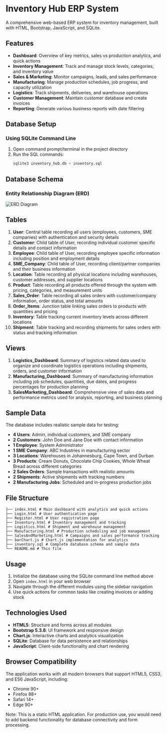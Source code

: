 



# Inventory Hub ERP System

A comprehensive web-based ERP system for inventory management, built with HTML, Bootstrap, JavaScript, and SQLite.

## Features

- **Dashboard**: Overview of key metrics, sales vs production analytics, and quick actions
- **Inventory Management**: Track and manage stock levels, categories, and inventory value
- **Sales & Marketing**: Monitor campaigns, leads, and sales performance
- **Manufacturing**: Manage production schedules, job progress, and capacity utilization
- **Logistics**: Track shipments, deliveries, and warehouse operations
- **Customer Management**: Maintain customer database and create invoices
- **Reporting**: Generate various business reports with date filtering

## Database Setup

### Using SQLite Command Line

1. Open command prompt/terminal in the project directory
2. Run the SQL commands:
   ```bash
   sqlite3 inventory_hub.db < inventory.sql
   
## Database Schema

### Entity Relationship Diagram (ERD)

![ERD Diagram](Pictures/ERD.jpeg)



## Tables

1. **User**: Central table recording all users (employees, customers, SME companies) with authentication and security details
2. **Customer**: Child table of User, recording individual customer specific details and contact information
3. **Employee**: Child table of User, recording employee specific information including position and employment details
4. **SME_Company**: Child table of User, recording client/partner companies and their business information
5. **Location**: Table recording all physical locations including warehouses, customer addresses, and supplier locations
6. **Product**: Table recording all products offered through the system with pricing, categories, and measurement units
7. **Sales_Order**: Table recording all sales orders with customer/company information, order status, and total amounts
8. **Order_Items**: Junction table linking sales orders to products with quantities and pricing
9. **Inventory**: Table tracking current inventory levels across different locations
10. **Shipment**: Table tracking and recording shipments for sales orders with status and tracking information


## Views

1. **Logistics_Dashboard**: Summary of logistics related data used to organize and coordinate logistics operations including shipments, orders, and customer information
2. **Manufacturing_Dashboard**: Summary of manufacturing information including job schedules, quantities, due dates, and progress percentages for production planning
3. **SalesMarketing_Dashboard**: Comprehensive view of sales data and performance metrics used for analysis, reporting, and business planning

## Sample Data

The database includes realistic sample data for testing:

- **4 Users**: Admin, individual customers, and SME company
- **2 Customers**: John Doe and Jane Doe with contact information
- **1 Employee**: System Administrator
- **1 SME Company**: ABC Industries in manufacturing sector
- **3 Locations**: Warehouses in Johannesburg, Cape Town, and Durban
- **3 Products**: Cream Donuts, Chocolate Chip Cookies, Whole Wheat Bread across different categories
- **2 Sales Orders**: Sample transactions with realistic amounts
- **2 Shipments**: Active shipments with tracking numbers
- **2 Manufacturing Jobs**: Scheduled and in-progress production jobs

## File Structure

```
├── index.html # Main dashboard with analytics and quick actions
├── Login.html # User authentication page
├── Register.html # User registration page
├── Inventory.html # Inventory management and tracking
├── Logistics.html # Shipment and warehouse management
├── Manufacturing.html # Production scheduling and job management
├── SalesAndMarketing.html # Campaigns and sales performance tracking
├── barChart.js # Chart.js implementation for analytics
├── inventory.sql # Complete database schema and sample data
└── README.md # This file
```


## Usage

1. Initialize the database using the SQLite command line method above
2. Open `index.html` in your web browser
3. Navigate through the different modules using the sidebar navigation
4. Use quick actions for common tasks like creating invoices or adding stock

## Technologies Used

- **HTML5**: Structure and forms across all modules
- **Bootstrap 5.3.8**: UI framework and responsive design
- **Chart.js**: Interactive charts and analytics visualization
- **SQLite**: Database for data persistence and relationships
- **JavaScript**: Client-side functionality and chart rendering

## Browser Compatibility

The application works with all modern browsers that support HTML5, CSS3, and ES6 JavaScript, including:

- Chrome 90+
- Firefox 88+
- Safari 14+
- Edge 90+

Note: This is a static HTML application. For production use, you would need to add backend functionality for database connectivity and form processing.
